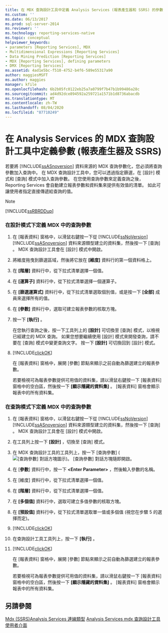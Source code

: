 ```yaml
---
title: 在 MDX 查詢設計工具中定義 Analysis Services (報表產生器和 SSRS) 的參數 |Microsoft Docs
ms.custom: ''
ms.date: 06/13/2017
ms.prod: sql-server-2014
ms.reviewer: ''
ms.technology: reporting-services-native
ms.topic: conceptual
helpviewer_keywords:
- parameters [Reporting Services], MDX
- Multidimensional Expressions [Reporting Services]
- Data Mining Prediction [Reporting Services]
- MDX [Reporting Services], defining parameters
- DMX [Reporting Services]
ms.assetid: 4ad1e5bc-f510-4752-b4f6-589e55317a90
author: maggiesMSFT
ms.author: maggies
manager: kfile
ms.openlocfilehash: 6b2b05fc0122eb25a7a0799f7b47b1b99486a28c
ms.sourcegitcommit: ad4d92dce894592a259721a1571b1d8736abacdb
ms.translationtype: MT
ms.contentlocale: zh-TW
ms.lasthandoff: 08/04/2020
ms.locfileid: "87710249"
---
```

# <a name="define-parameters-in-the-mdx-query-designer-for-analysis-services-report-builder-and-ssrs"></a>在 Analysis Services 的 MDX 查詢設計工具中定義參數 (報表產生器及 SSRS)
  若要將 [!INCLUDE[ssASnoversion](../../../includes/ssasnoversion-md.md)] 資料來源的 MDX 查詢參數化，您必須將查詢參數加入查詢中。 在 MDX 查詢設計工具中，您可以透過指定篩選，在 [設計] 模式和 [查詢] 模式中加入查詢參數。 在您使用查詢參數來定義查詢之後，Reporting Services 會自動建立報表參數和資料集來提供有效值的清單。 如此可讓使用者指定直接傳遞給查詢的值。

> [!NOTE]
>  [!INCLUDE[ssRBRDDup](../../includes/ssrbrddup-md.md)]

### <a name="to-define-a-query-parameter-in-mdx-in-design-mode"></a>在設計模式下定義 MDX 中的查詢參數

1.  在 [報表資料] 窗格中，以滑鼠右鍵按一下從 [!INCLUDE[ssNoVersion](../../../includes/ssnoversion-md.md)] [!INCLUDE[ssASnoversion](../../../includes/ssasnoversion-md.md)] 資料來源類型建立的資料集，然後按一下 [查詢]  。 MDX 查詢設計工具會在 [設計] 模式中開啟。

2.  將維度拖曳到篩選區域，然後將它放在 **[維度]** 資料行的第一個資料格上。

3.  在 **[階層]** 資料行中，從下拉式清單選擇一個值。

4.  在 **[運算子]** 資料行中，從下拉式清單選擇一個運算子。

5.  在 **[篩選運算式]** 資料行中，從下拉式清單選取個別值，或是按一下 **[全部]** 成員來選擇所有的值。

6.  在 **[參數]** 資料行中，選取可建立報表參數的核取方塊。

7.  按一下 **[執行]** 。

     在您執行查詢之後，按一下工具列上的 **[設計]** 可切換至 [查詢] 模式，以檢視已經建立的 MDX 查詢。 如果您想要繼續使用 [設計] 模式來開發查詢，請不要在 [查詢] 模式中變更查詢文字。 按一下 **[設計]** 可切換回到 [設計] 模式。

8.  [!INCLUDE[clickOK](../../../includes/clickok-md.md)]

     在 [報表資料] 窗格中，展開 [參數] 節點來顯示之前自動為篩選建立的報表參數。

     若要檢視可為報表參數提供可用值的資料集，請以滑鼠右鍵按一下 [報表資料] 窗格中的空白區，然後按一下 **[顯示隱藏的資料集]** 。 [報表資料] 窗格會顯示報表中的所有資料集。

### <a name="to-define-a-query-parameter-in-mdx-in-query-mode"></a>在查詢模式下定義 MDX 中的查詢參數

1.  在 [報表資料] 窗格中，以滑鼠右鍵按一下從 [!INCLUDE[ssNoVersion](../../../includes/ssnoversion-md.md)] [!INCLUDE[ssASnoversion](../../../includes/ssasnoversion-md.md)] 資料來源類型建立的資料集，然後按一下 [查詢]  。 MDX 查詢設計工具會在 [設計] 模式中開啟。

2.  在工具列上按一下 **[設計]** ，切換至 [查詢] 模式。

3.  在 MDX 查詢設計工具的工具列上，按一下 [查詢參數]  (![[查詢參數] 對話方塊圖示](../../analysis-services/media/iconqueryparameter.gif "[查詢參數] 對話方塊圖示"))。 [查詢參數] 對話方塊隨即開啟。

4.  在 [**參數**] 資料行中，按一下 **\<Enter Parameter>** ，然後輸入參數的名稱。

5.  在 [維度]  資料行中，從下拉式清單選擇一個值。

6.  在 **[階層]** 資料行中，從下拉式清單選擇一個值。

7.  在 **[多個值]** 資料行中，選取可建立多值參數的核取方塊。

8.  在 **[預設值]** 資料行中，從下拉式清單選取單一值或多個值 (視您在步驟 5 的選擇而定)。

9. [!INCLUDE[clickOK](../../../includes/clickok-md.md)]

10. 在查詢設計工具工具列上，按一下 **[執行]** 。

11. [!INCLUDE[clickOK](../../../includes/clickok-md.md)]

     在 [報表資料] 窗格中，展開 [參數] 節點來顯示之前自動為篩選建立的報表參數。

     若要檢視可為報表參數提供可用值的資料集，請以滑鼠右鍵按一下 [報表資料] 窗格中的空白區，然後按一下 **[顯示隱藏的資料集]** 。 [報表資料] 窗格會顯示報表中的所有資料集。

## <a name="see-also"></a>另請參閱
 [Mdx &#40;SSRS&#41;Analysis Services 連線類型](analysis-services-connection-type-for-mdx-ssrs.md) [Analysis Services mdx 查詢設計工具使用者介面](analysis-services-mdx-query-designer-user-interface.md)


